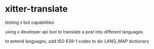 # xitter-translate
testing x bot capabilities

using x developer api tool to translate a post into different languages

to extend languages, add ISO 639-1 codes to dic LANG_MAP dictionary
